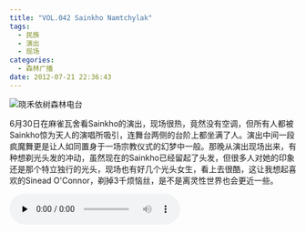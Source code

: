 ```yaml
---
title: "VOL.042 Sainkho Namtchylak"
tags:
  - 民族
  - 演出
  - 现场
categories:
  - 森林广播
date: 2012-07-21 22:36:43
---
```


![晓禾依树森林电台](../../../images/radiocover/radio_042.jpg) 

6月30日在麻雀瓦舍看Sainkho的演出，现场很热，竟然没有空调，但所有人都被Sainkho惊为天人的演唱所吸引，连舞台两侧的台阶上都坐满了人。演出中间一段疯魔舞更是让人如同置身于一场宗教仪式的幻梦中一般。那晚从演出现场出来，有种想剃光头发的冲动，虽然现在的Sainkho已经留起了头发，但很多人对她的印象还是那个特立独行的光头，现场也有好几个光头女生，看上去很酷，这让我想起喜欢的Sinead O'Connor，剃掉3千烦恼丝，是不是离灵性世界也会更近一些。   

<audio id="audio" controls="" preload="none">
  <source id="mp3" src="http://www.coletree.com/radio/coletree_radio_042.mp3">
</audio>